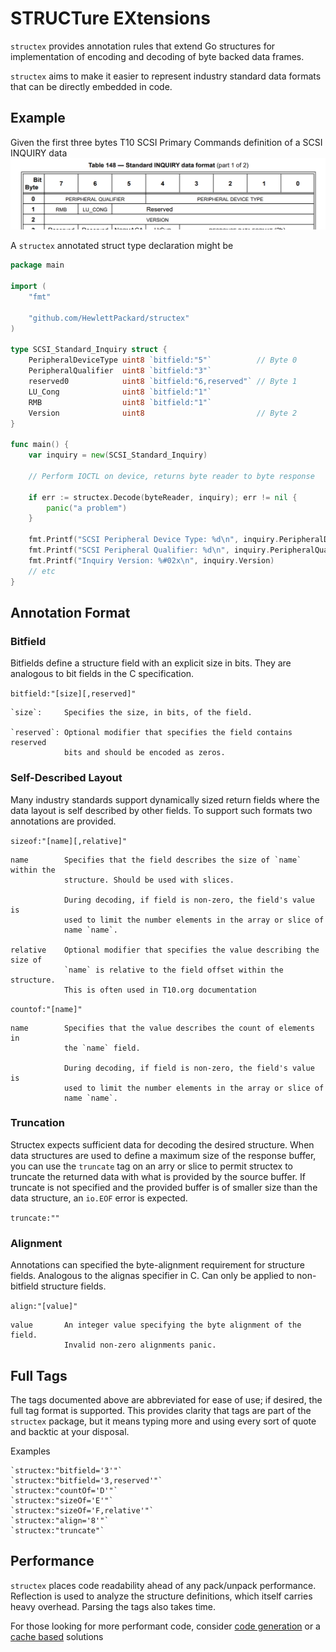 # STRUCTure EXtensions
`structex` provides annotation rules that extend Go structures for implementation of encoding and decoding of byte backed data frames.

`structex` aims to make it easier to represent industry standard data formats that can be directly embedded in code.

## Example
Given the first three bytes T10 SCSI Primary Commands definition of a SCSI INQUIRY data
![](./docs/inquiry.png)

A `structex` annotated struct type declaration might be

```go
package main

import (
    "fmt"

    "github.com/HewlettPackard/structex"
)

type SCSI_Standard_Inquiry struct {
    PeripheralDeviceType uint8 `bitfield:"5"`          // Byte 0
    PeripheralQualifier  uint8 `bitfield:"3"`
    reserved0            uint8 `bitfield:"6,reserved"` // Byte 1
    LU_Cong              uint8 `bitfield:"1"`
    RMB                  uint8 `bitfield:"1"`
    Version              uint8                         // Byte 2
}

func main() {
    var inquiry = new(SCSI_Standard_Inquiry)

    // Perform IOCTL on device, returns byte reader to byte response

    if err := structex.Decode(byteReader, inquiry); err != nil {
        panic("a problem")
    }

    fmt.Printf("SCSI Peripheral Device Type: %d\n", inquiry.PeripheralDeviceType)
    fmt.Printf("SCSI Peripheral Qualifier: %d\n", inquiry.PeripheralQualifier)
    fmt.Printf("Inquiry Version: %#02x\n", inquiry.Version)
    // etc
}
```
## Annotation Format

### Bitfield

Bitfields define a structure field with an explicit size in bits. They are analogous to bit fields in the C specification.

`bitfield:"[size][,reserved]"`

    `size`:     Specifies the size, in bits, of the field.

    `reserved`: Optional modifier that specifies the field contains reserved
                bits and should be encoded as zeros.

### Self-Described Layout

Many industry standards support dynamically sized return fields where the data layout is self described by other fields. To support such formats two annotations are provided.

`sizeof:"[name][,relative]"`

    name        Specifies that the field describes the size of `name` within the
                structure. Should be used with slices.

                During decoding, if field is non-zero, the field's value is
                used to limit the number elements in the array or slice of
                name `name`.

    relative    Optional modifier that specifies the value describing the size of
                `name` is relative to the field offset within the structure.
                This is often used in T10.org documentation

`countof:"[name]"`

    name        Specifies that the value describes the count of elements in
                the `name` field.

                During decoding, if field is non-zero, the field's value is
                used to limit the number elements in the array or slice of
                name `name`.

### Truncation
Structex expects sufficient data for decoding the desired structure. When data structures are used to define a maximum size of the response buffer, you can use the `truncate` tag on an arry or slice to permit structex to truncate the returned data with what is provided by the source
buffer. If truncate is not specified and the provided buffer is of smaller size than the data structure, an `io.EOF` error is expected.

`truncate:""`


### Alignment

Annotations can specified the byte-alignment requirement for structure fields. Analogous to the alignas specifier in C. Can only be applied to non-bitfield structure fields.

`align:"[value]"`

    value       An integer value specifying the byte alignment of the field.
                Invalid non-zero alignments panic.

## Full Tags

The tags documented above are abbreviated for ease of use; if desired, the full tag format is supported. This provides clarity that tags are part of the `structex` package, but it means typing more and using every sort of quote and backtic at your disposal.

Examples

```
`structex:"bitfield='3'"`
`structex:"bitfield='3,reserved'"`
`structex:"countOf='D'"`
`structex:"sizeOf='E'"`
`structex:"sizeOf='F,relative'"`
`structex:"align='8'"`
`structex:"truncate"`
```

## Performance
`structex` places code readability ahead of any pack/unpack performance. Reflection is used to analyze the structure definitions, which itself carries heavy overhead. Parsing the tags also takes time.
 
For those looking for more performant code, consider [code generation](https://github.com/golang/text/blob/master/internal/gen/bitfield/bitfield.go) or a [cache based](https://github.com/lunixbochs/struc) solutions 

